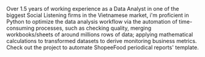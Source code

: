Over 1.5 years of working experience as a Data Analyst in one of the biggest Social Listening firms in the Vietnamese market, i'm proficient in Python to optimize the data analysis workflow via the automation of time- consuming processes, such as checking quality, merging workbooks/sheets of around millions rows of data; applying mathematical calculations to transformed datasets to derive monitoring business metrics. Check out the project to automate ShopeeFood periodical reports' template.

